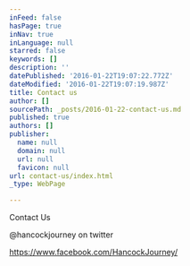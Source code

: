```yaml
---
inFeed: false
hasPage: true
inNav: true
inLanguage: null
starred: false
keywords: []
description: ''
datePublished: '2016-01-22T19:07:22.772Z'
dateModified: '2016-01-22T19:07:19.987Z'
title: Contact us
author: []
sourcePath: _posts/2016-01-22-contact-us.md
published: true
authors: []
publisher:
  name: null
  domain: null
  url: null
  favicon: null
url: contact-us/index.html
_type: WebPage

---
```

Contact Us

@hancockjourney on twitter

https://www.facebook.com/HancockJourney/